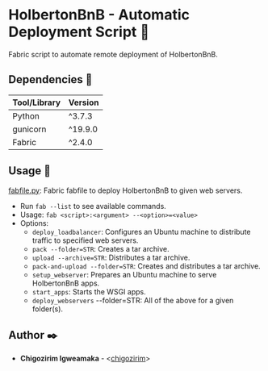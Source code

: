 # HolbertonBnB - Automatic Deployment Script :rocket:

Fabric script to automate remote deployment of HolbertonBnB.

## Dependencies :couple:

| Tool/Library | Version |
| ------------ | ------- |
| Python       | ^3.7.3  |
| gunicorn     | ^19.9.0 |
| Fabric       | ^2.4.0  |

## Usage :bicyclist:

[fabfile.py](): Fabric fabfile to deploy HolbertonBnB to given web servers.
- Run `fab --list` to see available commands.
- Usage: `fab <script>:<argument> --<option>=<value>`
- Options:
  - `deploy_loadbalancer`: Configures an Ubuntu machine to distribute traffic to specified web servers.
  - `pack --folder=STR`: Creates a tar archive.
  - `upload --archive=STR`: Distributes a tar archive.
  - `pack-and-upload --folder=STR`: Creates and distributes a tar archive.
  - `setup_webserver`: Prepares an Ubuntu machine to serve HolbertonBnB apps.
  - `start_apps`: Starts the WSGI apps.
  - `deploy_webservers` --folder=STR: All of the above for a given folder(s).

## Author :black_nib:
* __Chigozirim Igweamaka__ - <[chigozirim](https://github.com/iChigozirim)>
